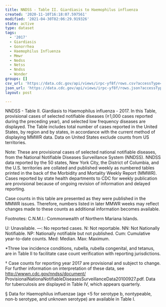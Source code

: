 ```yaml
---
title: NNDSS - Table II. Giardiasis to Haemophilus influenza
created: '2020-11-10T16:18:07.597561'
modified: '2021-04-30T02:06:29.919326'
state: active
type: dataset
tags:
  - '2017'
  - Giardiasis
  - Gonorrhea
  - Haemophilus Influenza
  - Mmwr
  - Nedss
  - Netss
  - Nndss
  - Wonder
groups: []
csv_url: 'https://data.cdc.gov/api/views/irpc-yf8f/rows.csv?accessType=DOWNLOAD'
json_url: 'https://data.cdc.gov/api/views/irpc-yf8f/rows.json?accessType=DOWNLOAD'
layout: post

---
```

NNDSS - Table II. Giardiasis to Haemophilus influenza - 2017.  In this Table, provisional cases of selected notifiable diseases (≥1,000 cases reported during the preceding year), and selected low frequency diseases are displayed. The Table includes total number of cases reported in the United States, by region and by states, in accordance with the current method of displaying MMWR data.  Data on United States exclude counts from US territories.

Note:
These are provisional cases of selected national notifiable diseases, from the National Notifiable Diseases Surveillance System (NNDSS). NNDSS data reported by the 50 states, New York City, the District of Columbia, and the U.S. territories are collated and published weekly as numbered tables printed in the back of the Morbidity and Mortality Weekly Report (MMWR). Cases reported by state health departments to CDC for weekly publication are provisional because of ongoing revision of information and delayed reporting. 

Case counts in this table are presented as they were published in the MMWR issues. Therefore, numbers listed in later MMWR weeks may reflect changes made to these counts as additional information becomes available. 

Footnotes:
 C.N.M.I.: Commonwealth of Northern Mariana Islands. 

U: Unavailable. —: No reported cases. N: Not reportable. NN: Not Nationally Notifiable. NP: Nationally notifiable but not published. Cum: Cumulative year-to-date counts. Med: Median. Max: Maximum. 

*Three low incidence conditions, rubella, rubella congenital, and tetanus, are in Table II to facilitate case count verification with reporting jurisdictions. 

† Case counts for reporting year 2017 are provisional and subject to change. For further information on interpretation of these data, see http://wwwn.cdc.gov/nndss/document/ ProvisionalNationaNotifiableDiseasesSurveillanceData20100927.pdf. Data for tuberculosis are displayed in Table IV, which appears quarterly.

§ Data for Haemophilus influenzae (age <5 for serotype b, nontypeable, non-b serotype, and unknown serotype) are available in Table I.
